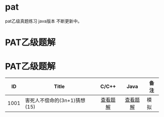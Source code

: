 # pat
pat乙级真题练习 java版本 不断更新中。
# PAT乙级题解
# PAT乙级题解

|  ID  | Title                        |                       C/C++                       |                             Java                             | 备注                  |
| :--: | ---------------------------- | :-----------------------------------------------: | :----------------------------------------------------------: | --------------------- |
| 1001 | 害死人不偿命的(3n+1)猜想(15) |  [查看题解](http://www.liuchuo.net/archives/510)  |      [查看题解](https://www.liuchuo.net/archives/4778)       | 模拟                  |
